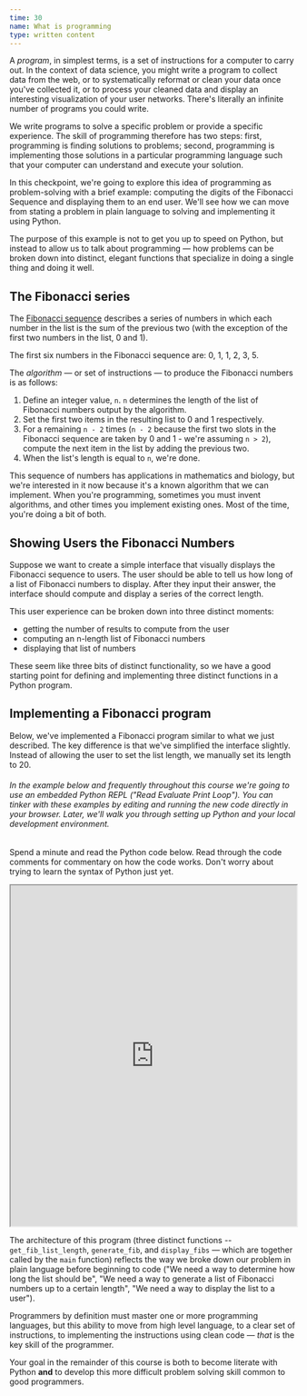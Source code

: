 ```yaml
---
time: 30
name: What is programming
type: written content
---
```


A *program*, in simplest terms, is a set of instructions for a computer to carry out. In the context of data science, you might write a program to collect data from the web, or to systematically reformat or clean your data once you've collected it, or to process your cleaned data and display an interesting visualization of your user networks. There's literally an infinite number of programs you could write.

We write programs to solve a specific problem or provide a specific experience. The skill of programming therefore has two steps: first, programming is finding solutions to problems; second, programming is implementing those solutions in a particular programming language such that your computer can understand and execute your solution.

In this checkpoint, we're going to explore this idea of programming as problem-solving with a brief example: computing the digits of the Fibonacci Sequence and displaying them to an end user. We'll see how we can move from stating a problem in plain language to solving and implementing it using Python.

The purpose of this example is not to get you up to speed on Python, but instead to allow us to talk about programming — how problems can be broken down into distinct, elegant functions that specialize in doing a single thing and doing it well.

## The Fibonacci series

The [Fibonacci sequence](https://en.wikipedia.org/wiki/Fibonacci_number) describes a series of numbers in which each number in the list is the sum of the previous two (with the exception of the first two numbers in the list, 0 and 1).

The first six numbers in the Fibonacci sequence are: 0, 1, 1, 2, 3, 5.

The *algorithm* — or set of instructions — to produce the Fibonacci numbers is as follows:

1. Define an integer value, `n`. `n` determines the length of the list of Fibonacci numbers output by the algorithm.
2. Set the first two items in the resulting list to 0 and 1 respectively.
3. For a remaining `n - 2` times (`n - 2` because the first two slots in the Fibonacci sequence are taken by 0 and 1 - we're assuming `n > 2`), compute the next item in the list by adding the previous two.
4. When the list's length is equal to `n`, we're done.

This sequence of numbers has applications in mathematics and biology, but we're interested in it now because it's a known algorithm that we can implement. When you're programming, sometimes you must invent algorithms, and other times you implement existing ones. Most of the time, you're doing a bit of both.

## Showing Users the Fibonacci Numbers

Suppose we want to create a simple interface that visually displays the Fibonacci sequence to users. The user should be able to tell us how long of a list of Fibonacci numbers to display. After they input their answer, the interface should compute and display a series of the correct length.

This user experience can be broken down into three distinct moments:

* getting the number of results to compute from the user
* computing an n-length list of Fibonacci numbers
* displaying that list of numbers

These seem like three bits of distinct functionality, so we have a good starting point for defining and implementing three distinct functions in a Python program.


## Implementing a Fibonacci program

Below, we've implemented a Fibonacci program similar to what we just described. The key difference is that we've simplified the interface slightly. Instead of allowing the user to set the list length, we manually set its length to 20.

###### In the example below and frequently throughout this course we're going to use an embedded Python REPL ("Read Evaluate Print Loop"). You can tinker with these examples by editing and running the new code directly in your browser. Later, we'll walk you through setting up Python and your local development environment.

Spend a minute and read the Python code below. Read through the code comments for commentary on how the code works. Don't worry about trying to learn the syntax of Python just yet.

<iframe height="600px" width="100%" src="https://trinket.io/embed/python3/0e0f16ed01"></iframe>

The architecture of this program (three distinct functions -- `get_fib_list_length`, `generate_fib`, and `display_fibs` — which are together called by the `main` function) reflects the way we broke down our problem in plain language before beginning to code ("We need a way to determine how long the list should be", "We need a way to generate a list of Fibonacci numbers up to a certain length", "We need a way to display the list to a user").

Programmers by definition must master one or more programming languages, but this ability to move from high level language, to a clear set of instructions, to implementing the instructions using clean code — _that_ is the key skill of the programmer.

Your goal in the remainder of this course is both to become literate with Python **and** to develop this more difficult problem solving skill common to good programmers.